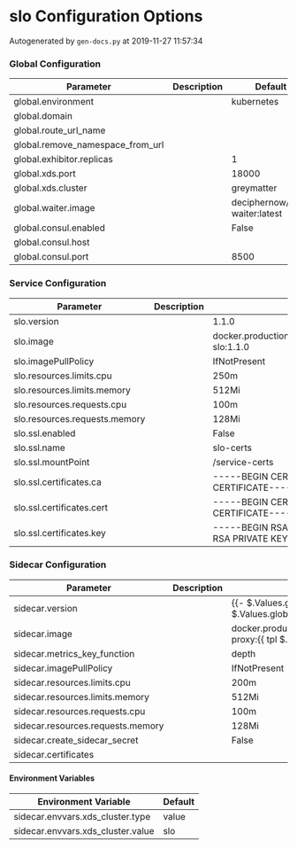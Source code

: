 # slo Configuration Options

Autogenerated by `gen-docs.py` at 2019-11-27 11:57:34

### Global Configuration

|           Parameter            |Description|           Default           |
|--------------------------------|-----------|-----------------------------|
|global.environment              |           |kubernetes                   |
|global.domain                   |           |                             |
|global.route_url_name           |           |                             |
|global.remove_namespace_from_url|           |                             |
|global.exhibitor.replicas       |           |                            1|
|global.xds.port                 |           |                        18000|
|global.xds.cluster              |           |greymatter                   |
|global.waiter.image             |           |deciphernow/k8s-waiter:latest|
|global.consul.enabled           |           |False                        |
|global.consul.host              |           |                             |
|global.consul.port              |           |                         8500|

### Service Configuration

|          Parameter          |Description|                             Default                             |
|-----------------------------|-----------|-----------------------------------------------------------------|
|slo.version                  |           |1.1.0                                                            |
|slo.image                    |           |docker.production.deciphernow.com/deciphernow/gm-slo:1.1.0       |
|slo.imagePullPolicy          |           |IfNotPresent                                                     |
|slo.resources.limits.cpu     |           |250m                                                             |
|slo.resources.limits.memory  |           |512Mi                                                            |
|slo.resources.requests.cpu   |           |100m                                                             |
|slo.resources.requests.memory|           |128Mi                                                            |
|slo.ssl.enabled              |           |False                                                            |
|slo.ssl.name                 |           |slo-certs                                                        |
|slo.ssl.mountPoint           |           |/service-certs                                                   |
|slo.ssl.certificates.ca      |           |-----BEGIN CERTIFICATE----- ... -----END CERTIFICATE-----        |
|slo.ssl.certificates.cert    |           |-----BEGIN CERTIFICATE----- ... -----END CERTIFICATE-----        |
|slo.ssl.certificates.key     |           |-----BEGIN RSA PRIVATE KEY----- ... -----END RSA PRIVATE KEY-----|

### Sidecar Configuration

|            Parameter            |Description|                                          Default                                          |
|---------------------------------|-----------|-------------------------------------------------------------------------------------------|
|sidecar.version                  |           |{{- $.Values.global.slo.sidecar.version \| default $.Values.global.sidecar.version }}       |
|sidecar.image                    |           |docker.production.deciphernow.com/deciphernow/gm-proxy:{{ tpl $.Values.sidecar.version $ }}|
|sidecar.metrics_key_function     |           |depth                                                                                      |
|sidecar.imagePullPolicy          |           |IfNotPresent                                                                               |
|sidecar.resources.limits.cpu     |           |200m                                                                                       |
|sidecar.resources.limits.memory  |           |512Mi                                                                                      |
|sidecar.resources.requests.cpu   |           |100m                                                                                       |
|sidecar.resources.requests.memory|           |128Mi                                                                                      |
|sidecar.create_sidecar_secret    |           |False                                                                                      |
|sidecar.certificates             |           |                                                                                           |

#### Environment Variables

|      Environment Variable       |Default|
|---------------------------------|-------|
|sidecar.envvars.xds_cluster.type |value  |
|sidecar.envvars.xds_cluster.value|slo    |

